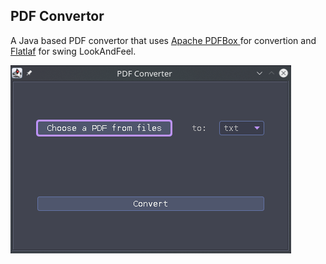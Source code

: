 ## PDF Convertor
A Java based PDF convertor that uses [Apache PDFBox ](https://pdfbox.apache.org/) for convertion and [Flatlaf](https://www.formdev.com/flatlaf/) for swing LookAndFeel.

<img src="https://raw.githubusercontent.com/arvin-vazifedan/PDF-Convertor/master/asset/dark.png"/></br>

